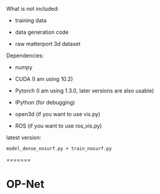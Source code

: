
What is not included:

* training data

* data generation code

* raw matterport 3d dataset

Dependencies:

* numpy

* CUDA (I am using 10.2)

* Pytorch (I am using 1.3.0, later versions are also usable)

* IPython (for debugging)

* open3d (if you want to use vis.py)

* ROS (if you want to use ros_vis.py)

latest version:

    model_dense_nosurf.py + train_nosurf.py


=======
# OP-Net

